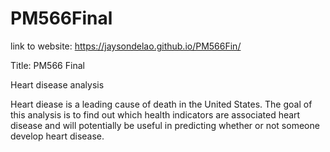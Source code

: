 # PM566Final

link to website: <https://jaysondelao.github.io/PM566Fin/>

Title: PM566 Final

Heart disease analysis

Heart diease is a leading cause of death in the United States. The goal of this analysis is to find out which health indicators are associated heart disease and will potentially be useful in predicting whether or not someone develop heart disease.
